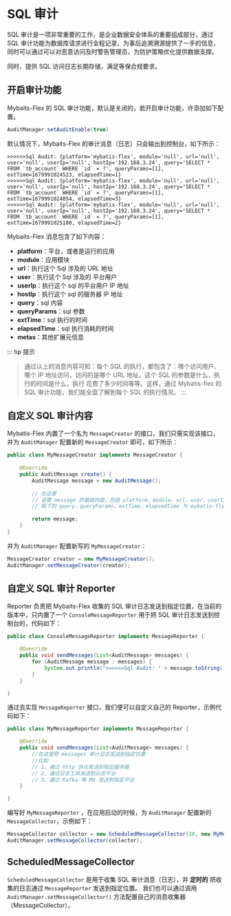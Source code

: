 # SQL 审计

SQL 审计是一项非常重要的工作，是企业数据安全体系的重要组成部分，通过 SQL 审计功能为数据库请求进行全程记录，为事后追溯溯源提供了一手的信息，同时可以通过可以对恶意访问及时警告管理员，为防护策略优化提供数据支撑。

同时、提供 SQL 访问日志长期存储，满足等保合规要求。

## 开启审计功能<Badge type="tip" text="^1.0.5" />

Mybaits-Flex 的 SQL 审计功能，默认是关闭的，若开启审计功能，许添加如下配置。

```java
AuditManager.setAuditEnable(true)
```

默认情况下，Mybaits-Flex 的审计消息（日志）只会输出到控制台，如下所示：

```
>>>>>>Sql Audit: {platform='mybatis-flex', module='null', url='null', user='null', userIp='null', hostIp='192.168.3.24', query='SELECT * FROM `tb_account` WHERE `id` = ?', queryParams=[1], extTime=1679991024523, elapsedTime=1}
>>>>>>Sql Audit: {platform='mybatis-flex', module='null', url='null', user='null', userIp='null', hostIp='192.168.3.24', query='SELECT * FROM `tb_account` WHERE `id` = ?', queryParams=[1], extTime=1679991024854, elapsedTime=3}
>>>>>>Sql Audit: {platform='mybatis-flex', module='null', url='null', user='null', userIp='null', hostIp='192.168.3.24', query='SELECT * FROM `tb_account` WHERE `id` = ?', queryParams=[1], extTime=1679991025100, elapsedTime=2}
```

Mybaits-Flex 消息包含了如下内容：

- **platform**：平台，或者是运行的应用
- **module**：应用模块
- **url**：执行这个 Sql 涉及的 URL 地址
- **user**：执行这个 Sql 涉及的 平台用户
- **userIp**：执行这个 sql 的平台用户 IP 地址
- **hostIp**：执行这个 sql 的服务器 IP 地址
- **query**：sql 内容
- **queryParams**：sql 参数
- **extTime**：sql 执行的时间
- **elapsedTime**：sql 执行消耗的时间
- **metas**：其他扩展元信息

::: tip 提示
> 通过以上的消息内容可知：每个 SQL 的执行，都包含了：哪个访问用户、哪个 IP 地址访问，访问的是哪个 URL 地址，这个 SQL 的参数是什么，执行的时间是什么，执行
> 花费了多少时间等等。这样，通过 Mybatis-flex 的 SQL 审计功能，我们能全盘了解到每个 SQL 的执行情况。
:::


## 自定义 SQL 审计内容

Mybatis-Flex 内置了一个名为 `MessageCreator` 的接口，我们只需实现该接口，并为 `AuditManager` 配置新的 `MessageCreator` 即可，如下所示：

```java
public class MyMessageCreator implements MessageCreator {
    
    @Override
    public AuditMessage create() {
        AuditMessage message = new AuditMessage();
       
        // 在这里
        // 设置 message 的基础内容，包括 platform、module、url、user、userIp、hostIp 内容
        // 剩下的 query、queryParams、extTime、elapsedTime 为 mybatis-flex 设置
        
        return message;
    }
}
```

并为 `AuditManager` 配置新写的 `MyMessageCreator`：

```java
MessageCreator creator = new MyMessageCreator();
AuditManager.setMessageCreator(creator);
```



## 自定义 SQL 审计 Reporter

Reporter 负责把 Mybaits-Flex 收集的 SQL 审计日志发送到指定位置，在当前的版本中，只内置了一个 `ConsoleMessageReporter` 用于把 SQL 审计日志发送到控制台的，代码如下：

```java
public class ConsoleMessageReporter implements MessageReporter {

    @Override
    public void sendMessages(List<AuditMessage> messages) {
        for (AuditMessage message : messages) {
            System.out.println(">>>>>>Sql Audit: " + message.toString());
        }
    }

}
```

通过去实现 `MessageReporter` 接口，我们便可以自定义自己的 Reporter，示例代码如下：

```java
public class MyMessageReporter implements MessageReporter {

    @Override
    public void sendMessages(List<AuditMessage> messages) {
        //在这里把 messages 审计日志发送到指定位置
        //比如 
        // 1、通过 http 协议发送到指定服务器
        // 2、通过日志工具发送到日志平台
        // 3、通过 Kafka 等 MQ 发送到指定平台
    }

}
```

编写好 `MyMessageReporter` ，在应用启动的时候，为 `AuditManager` 配置新的 `MessageCollector`，示例如下：

```java
MessageCollector collector = new ScheduledMessageCollector(10, new MyMessageReporter());
AuditManager.setMessageCollector(collector);
```

## ScheduledMessageCollector

`ScheduledMessageCollector` 是用于收集 SQL 审计消息（日志），并 **定时的** 把收集的日志通过 `MessageReporter` 发送到指定位置。
我们也可以通过调用 `AuditManager.setMessageCollector()` 方法配置自己的消息收集器（MessageCollector）。

